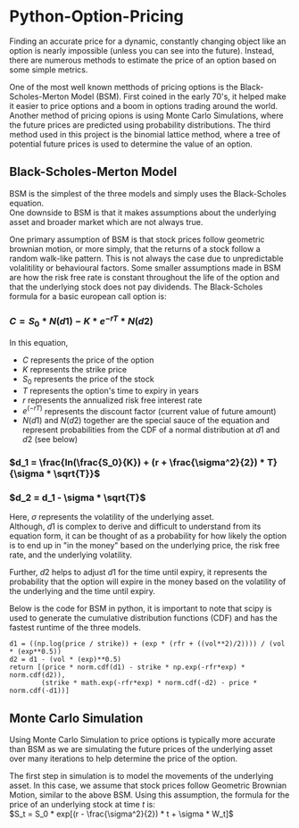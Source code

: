 # Python-Option-Pricing
Finding an accurate price for a dynamic, constantly changing object like an option is nearly impossible (unless you can see into the future). Instead, there are numerous methods to estimate the price of an option based on some simple metrics.  

One of the most well known metthods of pricing options is the Black-Scholes-Merton Model (BSM). First coined in the early 70's, it helped make it easier to price options and a boom in options trading around the world. Another method of pricing opions is using Monte Carlo Simulations, where the future prices are predicted using probability distributions. The third method used in this project is the binomial lattice method, where a tree of potential future prices is used to determine the value of an option.

## Black-Scholes-Merton Model
BSM is the simplest of the three models and simply uses the Black-Scholes equation.  
One downside to BSM is that it makes assumptions about the underlying asset and broader market which are not always true.  

One primary assumption of BSM is that stock prices follow geometric brownian motion, or more simply, that the returns of a stock follow a random walk-like pattern. This is not always the case due to unpredictable volalitility or behavioural factors. Some smaller assumptions made in BSM are how the risk free rate is constant throughout the life of the option and that the underlying stock does not pay dividends. The Black-Scholes formula for a basic european call option is:  
### **$C = S_0 * N(d1) - K * e^{-rT} * N(d2)$**  

In this equation, 
- $C$ represents the price of the option
- $K$ represents the strike price
- $S_0$ represents the price of the stock
- $T$ represents the option's time to expiry in years
- $r$ represents the annualized risk free interest rate
- $e^(-rT)$ represents the discount factor (current value of future amount)
- $N(d1)$ and $N(d2)$ together are the special sauce of the equation and represent probabilities from the CDF of a normal distribution at $d1$ and $d2$ (see below)  
### $d_1 = \frac{ln(\frac{S_0}{K}) + (r + \frac{\sigma^2}{2}) * T}{\sigma * \sqrt{T}}$
### $d_2 = d_1 - \sigma * \sqrt{T}$  

Here, $\sigma$ represents the volatility of the underlying asset.  
Although, $d1$ is complex to derive and difficult to understand from its equation form, it can be thought of as a probability for how likely the option is to end up in "in the money" based on the underlying price, the risk free rate, and the underlying volatility.  

Further, $d2$ helps to adjust $d1$ for the time until expiry, it represents the probability that the option will expire in the money based on the volatility of the underlying and the time until expiry.  

Below is the code for BSM in python, it is important to note that scipy is used to generate the cumulative distribution functions (CDF) and has the fastest runtime of the three models.
```
d1 = ((np.log(price / strike)) + (exp * (rfr + ((vol**2)/2)))) / (vol * (exp**0.5))
d2 = d1 - (vol * (exp)**0.5) 
return [(price * norm.cdf(d1) - strike * np.exp(-rfr*exp) * norm.cdf(d2)),
        (strike * math.exp(-rfr*exp) * norm.cdf(-d2) - price * norm.cdf(-d1))]
```

## Monte Carlo Simulation
Using Monte Carlo Simulation to price options is typically more accurate than BSM as we are simulating the future prices of the underlying asset over many iterations to help determine the price of the option.  

The first step in simulation is to model the movements of the underlying asset. In this case, we assume that stock prices follow Geometric Brownian Motion, similar to the above BSM. Using this assumption, the formula for the price of an underlying stock at time $t$ is:  
$S_t = S_0 * exp[(r - \frac{\sigma^2}{2}) * t + \sigma * W_t]$
